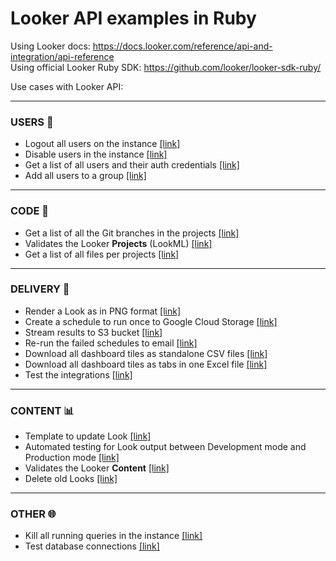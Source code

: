 # Looker API examples in Ruby

Using Looker docs: https://docs.looker.com/reference/api-and-integration/api-reference   
Using official Looker Ruby SDK: https://github.com/looker/looker-sdk-ruby/

Use cases with Looker API:
___________
### USERS 👤
- Logout all users on the instance [[link]](https://github.com/DucarrougeR/looker_ruby_examples/blob/master/logout_all_users.rb)
- Disable users in the instance [[link]](https://github.com/DucarrougeR/looker_ruby_examples/blob/master/disable_users.rb)
- Get a list of all users and their auth credentials [[link]](https://github.com/DucarrougeR/looker_ruby_examples/blob/master/users_list_and_auth_types.rb)
- Add all users to a group [[link]](https://github.com/DucarrougeR/looker_ruby_examples/blob/master/all_users_to_group.rb)


___________
### CODE 💾
- Get a list of all the Git branches in the projects [[link]](https://github.com/DucarrougeR/looker_ruby_examples/blob/master/all_git_branches.rb)
- Validates the Looker **Projects** (LookML) [[link]](https://github.com/DucarrougeR/looker_ruby_examples/blob/master/validate_projects.rb)
- Get a list of all files per projects [[link]](https://github.com/DucarrougeR/looker_ruby_examples/blob/master/list_files_per_project.rb)

___________
### DELIVERY 📩
- Render a Look as in PNG format [[link]](https://github.com/DucarrougeR/looker_ruby_examples/blob/master/render_look_png.rb)
- Create a schedule to run once to Google Cloud Storage [[link]](https://github.com/DucarrougeR/looker_ruby_examples/blob/master/schedule_once_to_gcs.rb)
- Stream results to S3 bucket [[link]](https://github.com/DucarrougeR/looker_ruby_examples/blob/master/stream_to_s3.rb)
- Re-run the failed schedules to email [[link]](https://github.com/DucarrougeR/looker_ruby_examples/blob/master/rerun_failed_email_schedules.rb)
- Download all dashboard tiles as standalone CSV files [[link]](https://github.com/DucarrougeR/looker_ruby_examples/blob/master/download_dashboard.rb#L12-L33)
-  Download all dashboard tiles as tabs in one Excel file [[link]](https://github.com/DucarrougeR/looker_ruby_examples/blob/master/download_dashboard.rb#L36-L65)
- Test the integrations [[link]](https://github.com/DucarrougeR/looker_ruby_examples/blob/master/test_integrations.rb)

___________
### CONTENT 📊
- Template to update Look [[link]](https://github.com/DucarrougeR/looker_ruby_examples/blob/master/update_look.rb)
- Automated testing for Look output between Development mode and Production mode [[link]](https://github.com/DucarrougeR/looker_ruby_examples/blob/master/dev_vs_prod.rb)
- Validates the Looker **Content** [[link]](https://github.com/DucarrougeR/looker_ruby_examples/blob/master/validate_content.rb)
- Delete old Looks [[link]](https://github.com/DucarrougeR/looker_ruby_examples/blob/master/delete_unused_content.rb)

___________
### OTHER 🌐

- Kill all running queries in the instance [[link]](https://github.com/DucarrougeR/looker_ruby_examples/blob/master/kill_all_running_queries.rb)
- Test database connections [[link]](https://github.com/DucarrougeR/looker_ruby_examples/blob/master/test_all_connections.rb)


